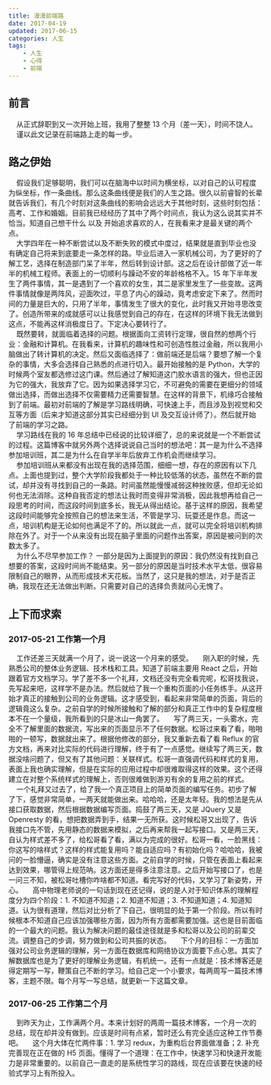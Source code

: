```yaml
---
title: 漫漫前端路
date: 2017-04-19
updated: 2017-06-15
categories: 人生
tags:
    - 人生
    - 心得
    - 前端
---
```


## 前言
&nbsp;&nbsp;&nbsp;&nbsp;从正式辞职到又一次开始上班，我用了整整 13 个月（差一天），时间不饶人。    
&nbsp;&nbsp;&nbsp;&nbsp;谨以此文记录在前端路上走的每一步。

<!-- more -->

## 路之伊始
&nbsp;&nbsp;&nbsp;&nbsp;假设我们足够聪明，我们可以在脑海中以时间为横坐标，以对自己的认可程度为纵坐标，作一条曲线。那么这条曲线便是我们的人生之路。很久以前睿智的长辈就告诉我们，有几个时刻对这条曲线的影响会远远大于其他时刻，这些时刻包括：高考、工作和婚姻。目前我已经经历了其中了两个时间点，我认为这么说其实并不恰当。知道自己想干什么 以及 开始追求喜欢的人，在我看来才是最关键的两个点。    
&nbsp;&nbsp;&nbsp;&nbsp;大学四年在一种不断尝试以及不断失败的模式中度过，结果就是直到毕业也没有确定自己将来到底要走一条怎样的路。毕业后进入一家机械公司，为了更好的了解工艺，选择在制造部门呆了半年，然后转到设计部。这之后在设计部做了近一年半的机械工程师。表面上的一切顺利与躁动不安的年龄格格不入。15 年下半年发生了两件事情，其一是遇到了一个喜欢的女生，其二是家里发生了一些变故。这两件事情就像是两阵风，迎面吹过，平息了内心的躁动，竟考虑安定下来了。然而时间的力量是巨大的，只用了半年，事情发生了很大的变化，此时我又开始寻思改变了。创造所带来的成就感可以让我感觉到自己的存在，在这样的环境下我无法做到这点，不能再这样消极度日了。下定决心要转行了。   
&nbsp;&nbsp;&nbsp;&nbsp;既然要转，就面临着选择的问题。根据面向工资转行定理，很自然的想两个行业：金融和计算机。在我看来，计算机的趣味性和可创造性胜过金融，所以我用小脑做出了转计算机的决定。然后又面临选择了：做前端还是后端？要想了解一个复杂的事情，大多会选择自己熟悉的点进行切入。最开始接触的是 Python，大学的时候两个室友都选修过这门课。然后通过了解知道这门胶水语言的强大，但也正因为它的强大，我放弃了它。因为如果选择学习它，不可避免的需要在更细分的领域做出选择，而做出选择不仅需要精力还需要智慧。在这样的背景下，机缘巧合接触到了前端。最初对前端的了解是学习路线明确，可快速上手，而且涉及到视觉和交互等方面（后来才知道这部分其实已经细分到 UI 及交互设计师了）。然后就开始了前端的学习之路。    
&nbsp;&nbsp;&nbsp;&nbsp;学习路线在我的 16 年总结中已经说的比较详细了，总的来说就是一个不断尝试的过程。这篇博客中就另外两个选择说说自己当时的想法吧：其一是为什么不选择参加培训班，其二是为什么在自学半年后放弃工作机会而继续学习。       
&nbsp;&nbsp;&nbsp;&nbsp;参加培训班从来都没有出现在我的选择范围，细细一想，存在的原因有以下几点。上面也提到过，整个大学阶段我都处于一种比较低落的状态，虽然在不断的尝试，却并没有寻找到自己的一条路。时间虽然能慢慢减弱这种挫败感，但却无论如何也无法消除。这种自我否定的想法让我时而变得非常消极，因此我想再给自己一段思考的时间，而这段时间到底多长，我无从得出结论。基于这样的原因，我希望这段时间能够完全按照自己的想法来生活，不管是学习、玩耍还是作息。而这一点，培训机构是无论如何也满足不了的。所以就此一点，就可以完全将培训机构排除在外了。对于一个从来没有出现在脑子里面的问题作出答案，原因是被问到的次数太多了。       
&nbsp;&nbsp;&nbsp;&nbsp;为什么不尽早参加工作？ 一部分是因为上面提到的原因：我仍然没有找到自己想要的答案，这段时间尚不能结束。另一部分的原因是当时技术水平太低，很容易限制自己的眼界，从而形成技术天花板。当然了，这只是我的想法，对于是否正确，我现在还无法做出判断。只需要对自己的选择负责就问心无愧了。

## 上下而求索
### 2017-05-21 工作第一个月
&nbsp;&nbsp;&nbsp;&nbsp;工作还差三天就满一个月了，说一说这一个月来的感受。
&nbsp;&nbsp;&nbsp;&nbsp;刚入职的时候，先熟悉公司的整体业务逻辑、技术栈和工具。知道了前端主要用 React 之后，开始跟着官方文档学习。学了差不多一个礼拜，文档还没有完全看完呢，松哥找我说，先写起来吧，这样学不是办法。然后就给了我一个重构页面的小任务练手。从这开始才真正的接触到公司的业务逻辑。这才感受到，看起来非常简单的页面，背后的逻辑竟这么复杂。之前自学的时候所接触和了解的部分和真正工作中的复杂程度根本不在一个量级，我所看到的只是冰山一角罢了。
&nbsp;&nbsp;&nbsp;&nbsp;写了两三天，一头雾水，完全不了解里面的数据流，写出来的页面显示不了任何数据。松哥过来看了看，啪啪啪的一顿写，数据就出来了。根据他修改的部分，我又重新去看了看 Reflux 的官方文档，再来对比实际的代码进行理解，终于有了一点感觉。继续写了两三天，数据没啥问题了，但又有了其他问题：关联样式。松哥一直强调代码和样式的复用，表面上我也确实理解，但是在实际的应用过程中却很难取得这样的效果。这个还得建立在对整个系统样式的理解上，否则很难做到游刃有余的复用之前的样式。
&nbsp;&nbsp;&nbsp;&nbsp;一个礼拜又过去了，给了我一个真正项目上的简单页面的编写任务。初步了解了下，感觉非常简单，一两天就能做出来。哈哈哈，还是太年轻。我的想法是先从接口获取数据，然后根据数据编写页面。捣鼓了两三天，又是 JQuery 又是 Openresty 的看，想把数据弄到手，结果一无所获。这时候松哥又出现了，告诉我接口先不管，先用静态的数据来模拟，之后再来帮我一起写接口。又是两三天，自认为样式差不多了，给松哥看了看，满以为完成的很好。松哥一看，一脸黑线：你这写的啥样式？这样的样式能复用吗？能自适应吗？有初始化吗？哈哈哈，我被问的一脸懵逼，确实是没有注意这些方面。之前自学的时候，只管在表面上看起来达到效果，哪管得上规范呐。这方面还是得多注意注意。之后开始写接口了，也是一问三不知，被松哥吐槽你咋啥都不知道。看完写好的代码，又学习了新姿势，开心。
&nbsp;&nbsp;&nbsp;&nbsp;高中物理老师说的一句话到现在还记得，说的是人对于知识体系的理解程度分为四个阶段：1. 不知道不知道；2. 知道不知道；3. 不知道知道；4. 知道知道。认为很有道理，然后对比分析了下自己，很明显的处于第一个阶段。所以有时候根本不知道自己应该加强哪些方面，因为所有方面都需要加强。这也是目前面临的一个最大的问题。我认为解决问题的最佳途径就是多和松哥以及公司的前辈交流。调整自己的步调，努力做到和公司共振的状态。
&nbsp;&nbsp;&nbsp;&nbsp;下个月的目标：一方面加强对公司业务逻辑的理解，另一方面在数据库和网络协议方面要下点心思。其实了解数据库也是为了更好的理解业务逻辑，有机统一。还有一点就是：技术博客还是得定期写一写，鞭策自己不断的学习。给自己定一个小要求，每两周写一篇技术博客，主题不限。每个月写一写总结，就更新一下这篇文章。

### 2017-06-25 工作第二个月
&nbsp;&nbsp;&nbsp;&nbsp;到昨天为止，工作满两个月。本来计划好的两周一篇技术博客，一个月一次的总结，现在却并没有做到。应该是时间有点紧，暂时还么有完全适应这种工作节奏吧。
&nbsp;&nbsp;&nbsp;&nbsp;这个月大体在忙两件事：1. 学习 redux，为重构后台界面做准备；2. 补充完善现在正在做的 H5 页面。懂得了一个道理：在工作中，快速学习和快速开发能力是非常重要的。以前自己一直走的是系统性学习的路线，现在应该要在快速的经验式学习上有所投入。
